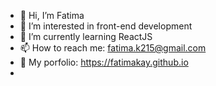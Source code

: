 - 👋 Hi, I’m Fatima
- 👀 I’m interested in front-end development
- 🌱 I’m currently learning ReactJS
- 📫 How to reach me: fatima.k215@gmail.com
- 🚀 My porfolio: https://fatimakay.github.io 
- 

<!---
fatimakay/fatimakay is a ✨ special ✨ repository because its `README.md` (this file) appears on your GitHub profile.
You can click the Preview link to take a look at your changes.
--->
